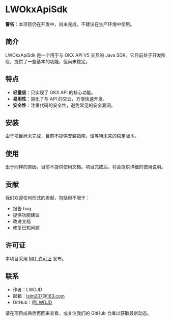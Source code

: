 # LWOkxApiSdk

**警告**：本项目仍在开发中，尚未完成。不建议在生产环境中使用。

## 简介

LWOkxApiSdk 是一个用于与 OKX API V5 交互的 Java SDK。它目前处于开发阶段，提供了一些基本的功能，但尚未稳定。

## 特点

- **轻量级**：只实现了 OKX API 的核心功能。
- **易用性**：简化了与 API 的交云，方便快速开发。
- **安全性**：注重代码的安全性，避免常见的安全漏洞。

## 安装

由于项目尚未完成，目前不提供安装指南。请等待未来的稳定版本。

## 使用

出于同样的原因，目前不提供使用文档。项目完成后，将会提供详细的使用说明。

## 贡献

我们欢迎任何形式的贡献，包括但不限于：

- 报告 bug
- 提供功能建议
- 改进文档
- 修复已知问题

## 许可证

本项目采用 [MIT 许可证](LICENSE) 发布。

## 联系

- 作者：LWDJD
- 邮箱：lslm207@163.com
- GitHub：[@LWDJD](https://github.com/LWDJD)

请在项目成熟后再回来查看，或关注我们的 GitHub 仓库以获取最新动态。
